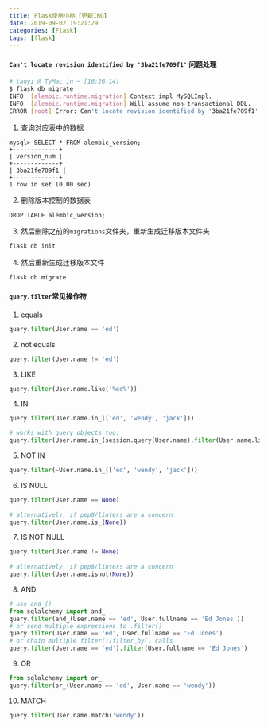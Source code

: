 ```yaml
---
title: Flask使用小结【更新ING】
date: 2019-09-02 19:21:29
categories: [Flask]
tags: [flask]
---
```


#### `Can't locate revision identified by '3ba21fe709f1'` 问题处理
```bash
# taoyi @ TyMac in ~ [16:26:14] 
$ flask db migrate
INFO  [alembic.runtime.migration] Context impl MySQLImpl.
INFO  [alembic.runtime.migration] Will assume non-transactional DDL.
ERROR [root] Error: Can't locate revision identified by '3ba21fe709f1'
```

  <!--more-->

1. 查询对应表中的数据
```
mysql> SELECT * FROM alembic_version;
+-------------+
| version_num |
+-------------+
| 3ba21fe709f1 |
+-------------+
1 row in set (0.00 sec)
```
2. 删除版本控制的数据表
```mysql
DROP TABLE alembic_version;
```
3. 然后删除之前的`migrations`文件夹，重新生成迁移版本文件夹
```bash
flask db init
```
4. 然后重新生成迁移版本文件
```bash
flask db migrate
```

#### `query.filter`常见操作符
1. equals
```python
query.filter(User.name == 'ed')
```
2. not equals
```python
query.filter(User.name != 'ed')
```
3. LIKE
```python
query.filter(User.name.like('%ed%'))
```
4. IN
```python
query.filter(User.name.in_(['ed', 'wendy', 'jack']))

# works with query objects too:
query.filter(User.name.in_(session.query(User.name).filter(User.name.like('%ed%'))))
```
5. NOT IN
```python
query.filter(~User.name.in_(['ed', 'wendy', 'jack']))
```
6. IS NULL
```python
query.filter(User.name == None)
 
# alternatively, if pep8/linters are a concern
query.filter(User.name.is_(None))
```
7. IS NOT NULL
```python
query.filter(User.name != None)
 
# alternatively, if pep8/linters are a concern
query.filter(User.name.isnot(None))
```
8. AND
```python
# use and_()
from sqlalchemy import and_
query.filter(and_(User.name == 'ed', User.fullname == 'Ed Jones'))
# or send multiple expressions to .filter()
query.filter(User.name == 'ed', User.fullname == 'Ed Jones')
# or chain multiple filter()/filter_by() calls
query.filter(User.name == 'ed').filter(User.fullname == 'Ed Jones')
```
9. OR
```python
from sqlalchemy import or_
query.filter(or_(User.name == 'ed', User.name == 'wendy'))
```
10. MATCH
```python
query.filter(User.name.match('wendy'))
```